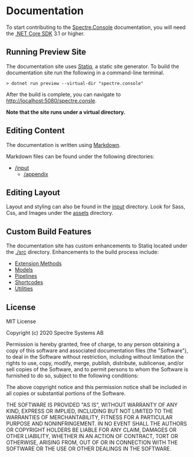 # Documentation

To start contributing to the [Spectre.Console](https://github.com/spectresystems/spectre.console) documentation, you will need the [.NET Core SDK](https://dot.net) 3.1 or higher.

## Running Preview Site

The documentation site uses [Statiq](https://statiq.dev), a static site generator. To build the documentation site run the following in a command-line terminal.

```
> dotnet run preview --virtual-dir "spectre.console"
```

After the build is complete, you can navigate to [http://localhost:5080/spectre.consle](http://localhost:5080/spectre.console).

**Note that the site runs under a virtual directory.**

## Editing Content

The documentation is written using [Markdown](https://www.markdownguide.org/basic-syntax/).

Markdown files can be found under the following directories:

- [/input](./input)
  - [/appendix](./input/appendix)
    
## Editing Layout

Layout and styling can also be found in the [input](./input) directory. Look for Sass, Css, and Images under the [assets](./input/assets) directory.
    
## Custom Build Features

The documentation site has custom enhancements to Statiq located under the [./src](./src) directory. Enhancements to the build process include:

- [Extension Methods](./src/Extensions)
- [Models](./src/Models)
- [Pipelines](./src/Pipelines)
- [Shortcodes](./src/Shortcodes)
- [Utilities](./src/Utilities)

## License

MIT License

Copyright (c) 2020 Spectre Systems AB

Permission is hereby granted, free of charge, to any person obtaining a copy of this software and associated documentation files (the "Software"), to deal in the Software without restriction, including without limitation the rights to use, copy, modify, merge, publish, distribute, sublicense, and/or sell copies of the Software, and to permit persons to whom the Software is furnished to do so, subject to the following conditions:

The above copyright notice and this permission notice shall be included in all copies or substantial portions of the Software.

THE SOFTWARE IS PROVIDED "AS IS", WITHOUT WARRANTY OF ANY KIND, EXPRESS OR IMPLIED, INCLUDING BUT NOT LIMITED TO THE WARRANTIES OF MERCHANTABILITY, FITNESS FOR A PARTICULAR PURPOSE AND NONINFRINGEMENT. IN NO EVENT SHALL THE AUTHORS OR COPYRIGHT HOLDERS BE LIABLE FOR ANY CLAIM, DAMAGES OR OTHER LIABILITY, WHETHER IN AN ACTION OF CONTRACT, TORT OR OTHERWISE, ARISING FROM, OUT OF OR IN CONNECTION WITH THE SOFTWARE OR THE USE OR OTHER DEALINGS IN THE SOFTWARE.